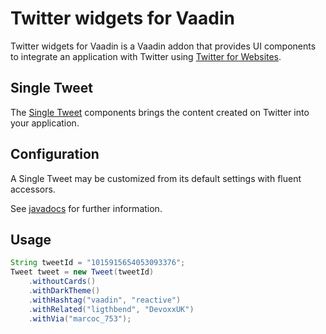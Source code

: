 # Twitter widgets for Vaadin

Twitter widgets for Vaadin is a Vaadin addon that provides UI components 
to integrate an application with Twitter using [Twitter for Websites](https://dev.twitter.com/web/overview).

## Single Tweet

The [Single Tweet](https://dev.twitter.com/web/embedded-tweets) components brings the content created 
on Twitter into your application.

## Configuration

A Single Tweet may be customized from its default settings with fluent accessors.

See [javadocs](https://mbf-vaadindemo.herokuapp.com/docs/twitter-widgets/api/org/vaadin/addon/twitter/Tweet.html) 
for further information.
 
## Usage

```java
String tweetId = "1015915654053093376"; 
Tweet tweet = new Tweet(tweetId)
    .withoutCards()
    .withDarkTheme()
    .withHashtag("vaadin", "reactive")
    .withRelated("ligthbend", "DevoxxUK")
    .withVia("marcoc_753");
```

